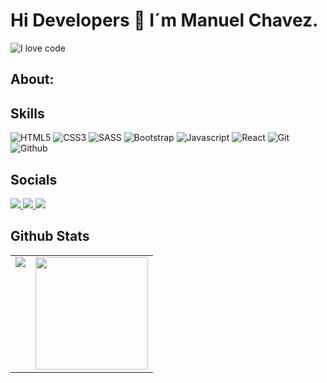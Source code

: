 # Hi Developers 👋 I´m Manuel Chavez.
![I love code](https://media-exp1.licdn.com/dms/image/C4D16AQH8BuipNeKkSw/profile-displaybackgroundimage-shrink_350_1400/0/1629693060090?e=1665619200&v=beta&t=IB9FBc3fy5CnIHi_xNbYfrz3_xaDzl6rU6P2WXBaDo0)

## About:

## Skills
![HTML5](https://img.shields.io/badge/HTML5-DD4B25?style=for-the-badge&logo=html5&logoColor=white)
![CSS3](https://img.shields.io/badge/CSS3-254CDD?style=for-the-badge&logo=css3&logoColor=white)
![SASS](https://img.shields.io/badge/SASS-C76395?style=for-the-badge&logo=css3&logoColor=white)
![Bootstrap](https://img.shields.io/badge/Bootstrap-754FAD?style=for-the-badge&logo=css3&logoColor=white)
![Javascript](https://img.shields.io/badge/JavaScript-EFD81D?style=for-the-badge&logo=javascript&logoColor=black)
![React](https://img.shields.io/badge/React-000000?style=for-the-badge&logo=react&logoColor=61DAFB)
![Git](https://img.shields.io/badge/Git-F05032?style=for-the-badge&logo=git&logoColor=white)
![Github](https://img.shields.io/badge/GitHub-000000?style=for-the-badge&logo=github&logoColor=white)

## Socials
<p>
  <a href="https://www.instagram.com/__manuelchavez/">
    <img src="https://img.shields.io/badge/Instagram-5D4EC4?style=for-the-badge&logo=instagram&logoColor=white">
  </a>
  <a href="https://www.linkedin.com/in/manuel-chavez-ab0b711ab/">
    <img src="https://img.shields.io/badge/LinkedIn-0077B5?style=for-the-badge&logo=linkedin&logoColor=white">
  </a>
  <a href="mailto:chavezofficial2015@gmail.com">
    <img src="https://img.shields.io/badge/Gmail-D14836?style=for-the-badge&logo=gmail&logoColor=white">
  </a>
</p>

## Github Stats
<table>
  <tr>
    <td valign="top"><img src="https://github-readme-stats.vercel.app/api/top-langs/?username=veroMoreno&theme=radical&card_width=450em)](https://github.com/veroMoreno/veroMoreno/github-readme-stats"/></td>
    <td valign="top"><img height="180em" src="https://github-readme-stats.vercel.app/api?username=veroMoreno&show_icons=true&hide_border=true&&count_private=true&include_all_commits=true&theme=radical&hide_stars=false" /></td>
  </tr>
</table>

